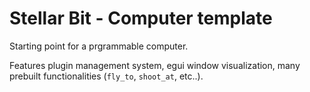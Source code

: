 # Stellar Bit - Computer template

Starting point for a prgrammable computer.

Features plugin management system, egui window visualization, many prebuilt functionalities (`fly_to`, `shoot_at`, etc..).






